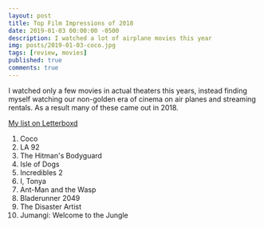 ```yaml
---
layout: post
title: Top Film Impressions of 2018
date: 2019-01-03 00:00:00 -0500
description: I watched a lot of airplane movies this year
img: posts/2019-01-03-coco.jpg
tags: [review, movies]
published: true
comments: true
---
```


I watched only a few movies in actual theaters this years, instead finding myself watching our non-golden era of cinema on air planes and streaming rentals.  As a result many of these came out in 2018.

[My list on Letterboxd](https://letterboxd.com/azathought/list/top-movies-i-watched-in-2018/detail/)

1. Coco
2. LA 92
3. The Hitman's Bodyguard
4. Isle of Dogs
5. Incredibles 2
6. I, Tonya
7. Ant-Man and the Wasp
8. Bladerunner 2049
9. The Disaster Artist
10. Jumangi: Welcome to the Jungle




